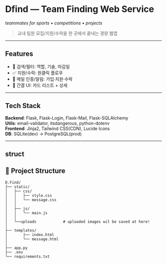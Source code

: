 # Dfind — Team Finding Web Service
_teammates for sports • competitions • projects_

> 교내 팀원 모집/지원/수락을 한 곳에서 끝내는 경량 웹앱

---

## Features
- 🔎 검색/필터: 역할, 기술, 마감일
- ✅ 지원/수락: 원클릭 플로우
- 🔔 메일 인증/알림: 가입·지원·수락
- 🧭 간결 UI: 카드 리스트 + 상세

---

## Tech Stack
**Backend**: Flask, Flask-Login, Flask-Mail, Flask-SQLAlchemy  
**Utils**: email-validator, itsdangerous, python-dotenv  
**Frontend**: Jinja2, Tailwind CSS(CDN), Lucide Icons  
**DB**: SQLite(dev) → PostgreSQL(prod)

---

## struct

## 📁 Project Structure

```plaintext
D.Find/
├── static/
│   ├── css/
│   │   ├── style.css
│   │   └── message.css
│   │
│   ├── js/
│   │   └── main.js
│   │
│   └──uploads            # uploaded images wil be saved at here!
│
├── templates/
│       ├── index.html
│       └── message.html
│
├── app.py
├── .env
└── requirements.txt
